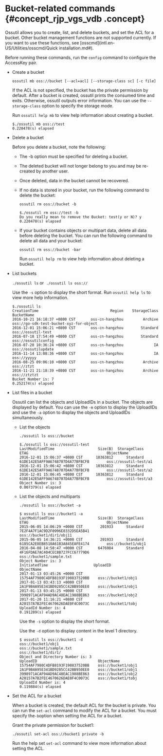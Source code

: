# Bucket-related commands {#concept_rjp_vgs_vdb .concept}

Ossutil allows you to create, list, and delete buckets, and set the ACL for a bucket. Other bucket management functions are not supported currently. If you want to use these functions, see [osscmd](intl.en-US/Utilities/osscmd/Quick installation.md#).

Before running these commands, run the `config` command to configure the AccessKey pair.

-   Create a bucket

    ```
    ossutil mb oss://bucket [--acl=acl] [--storage-class sc] [-c file]
    ```

    If the ACL is not specified, the bucket has the private permission by default. After a bucket is created, ossutil prints the consumed time and exits. Otherwise, ossutil outputs error information. You can use the `--storage-class` option to specify the storage mode.

    Run `ossutil help mb` to view help information about creating a bucket.

    ```
    $./ossutil mb oss://test
    0.220478(s) elapsed
    ```

-   Delete a bucket

    Before you delete a bucket, note the following:

    -   The -b option must be specified for deleting a bucket.
    -   The deleted bucket will not longer belong to you and may be re-created by another user.
    -   Once deleted, data in the bucket cannot be recovered.
    -   If no data is stored in your bucket, run the following command to delete the bucket:

        ```
        ossutil rm oss://bucket -b
        ```

        ```
        $./ossutil rm oss://test -b
        Do you really mean to remove the Bucket: test(y or N)? y
        0.220478(s) elapsed
        ```

    -   If your bucket contains objects or multipart data, delete all data before deleting the bucket. You can run the following command to delete all data and your bucket:

        ```
        ossutil rm oss://bucket -bar
        ```

        Run `ossutil help rm` to view help information about deleting a bucket.

-   List buckets

    `./ossutil ls` or  `./ossutil ls oss://`

    Use the `-s` option to display the short format. Run `ossutil help ls` to view more help information. 

    ```
    $./ossutil ls
    CreationTime                                 Region    StorageClass    BucketName
    2016-10-21 16:18:37 +0800 CST       oss-cn-hangzhou         Archive    oss://go-sdk-test-bucket-xyz-for-object
    2016-12-01 15:06:21 +0800 CST       oss-cn-hangzhou        Standard    oss://ossutil-test
    2016-07-18 17:54:49 +0800 CST       oss-cn-hangzhou        Standard    oss://ossutilconfig
    2016-07-20 10:36:24 +0800 CST       oss-cn-hangzhou              IA    oss://ossutilupdate
    2016-11-14 13:08:36 +0800 CST       oss-cn-hangzhou              IA    oss://yyyyy
    2016-08-25 09:06:10 +0800 CST       oss-cn-hangzhou         Archive    oss://ztzt
    2016-11-21 21:18:39 +0800 CST       oss-cn-hangzhou         Archive    oss://ztztzt
    Bucket Number is: 7
    0.252174(s) elapsed
    ```

-   List files in a bucket

    Ossutil can list the objects and UploadIDs in a bucket. The objects are displayed by default. You can use the `-m` option to display the UploadIDs and use the `-a` option to display the objects and UploadIDs simultaneously.

    -   List the objects

        ```
        ./ossutil ls oss://bucket
        ```

        ```
        $./ossutil ls oss://ossutil-test
        LastModifiedTime                    Size(B)  StorageClass   ETAG                                    ObjectName
        2016-12-01 15:06:37 +0800 CST      10363812      Standard   61DE142E5AFF9A6748707D4A77BFBCFB        oss://ossutil-test/a1
        2016-12-01 15:06:42 +0800 CST      10363812      Standard   61DE142E5AFF9A6748707D4A77BFBCFB        oss://ossutil-test/a2
        2016-12-01 15:06:45 +0800 CST      10363812      Standard   61DE142E5AFF9A6748707D4A77BFBCFB        oss://ossutil-test/a3
        Object Number is: 3
        0.007379(s) elapsed
        ```

    -   List the objects and multiparts

        ```
        ./ossutil ls oss://bucket -a
        ```

        ```
        $ ossutil ls oss://bucket1 -a
        LastModifiedTime                    Size(B)  StorageClass   ETAG                                    ObjectName
        2015-06-05 14:06:29 +0000 CST        201933      Standard   7E2F4A7F1AC9D2F0996E8332D5EA5B41        oss://bucket1/dir1/obj11
        2015-06-05 14:36:21 +0000 CST        201933      Standard   6185CA2E8EB8510A61B3A845EAFE4174        oss://bucket1/obj1
        2016-04-08 14:50:47 +0000 CST       6476984      Standard   4F16FDAE7AC404CEC8B727FCC67779D6        oss://bucket1/sample.txt
        Object Number is: 3
        InitiatedTime                     UploadID                           ObjectName
        2017-01-13 03:45:26 +0000 CST     15754AF7980C4DFB8193F190837520BB    oss://bucket1/obj1
        2017-01-13 03:43:13 +0000 CST     2A1F9B4A95E341BD9285CC42BB950EE0    oss://bucket1/obj1
        2017-01-13 03:45:25 +0000 CST     3998971ACAF94AD9AC48EAC1988BE863    oss://bucket1/obj2
        2017-01-20 11:16:21 +0800 CST     A20157A7B2FEC4670626DAE0F4C0073C    oss://bucket1/tobj
        UploadId Number is: 4
        0.191289(s) elapsed
        ```

        Use the `-s` option to display the short format.

        Use the `-d` option to display content in the level 1 directory.

        ```
        $ ossutil ls oss://bucket1 -d
        oss://bucket1/obj1
        oss://bucket1/sample.txt
        oss://bucket1/dir1/
        Object and Directory Number is: 3
        UploadID                            ObjectName
        15754AF7980C4DFB8193F190837520BB    oss://bucket1/obj1
        2A1F9B4A95E341BD9285CC42BB950EE0    oss://bucket1/obj1
        3998971ACAF94AD9AC48EAC1988BE863    oss://bucket1/obj2
        A20157A7B2FEC4670626DAE0F4C0073C    oss://bucket1/tobj
        UploadId Number is: 4
        0.119884(s) elapsed
        ```

-   Set the ACL for a bucket

    When a bucket is created, the default ACL for the bucket is private. You can run the `set-acl` command to modify the ACL for a bucket. You must specify the`-b`option when setting the ACL for a bucket.

    Grant the private permission for bucket1:

    ```
    ./ossutil set-acl oss://bucket1 private -b
    ```

    Run the help set `set-acl` command to view more information about setting the ACL.


